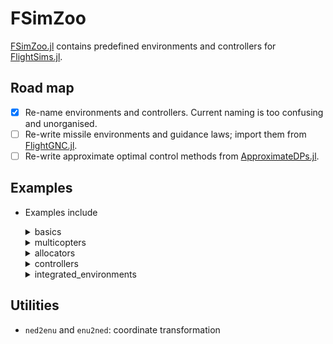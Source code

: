 # FSimZoo
[FSimZoo.jl](https://github.com/JinraeKim/FSimZoo.jl)
contains predefined environments and controllers for [FlightSims.jl](https://github.com/JinraeKim/FlightSims.jl).

## Road map
- [x] Re-name environments and controllers. Current naming is too confusing and unorganised.
- [ ] Re-write missile environments and guidance laws; import them from [FlightGNC.jl](https://github.com/nhcho91/FlightGNC.jl).
- [ ] Re-write approximate optimal control methods from [ApproximateDPs.jl](https://github.com/hnlee77/ApproximateDPs.jl).

## Examples
- Examples include

    <details>
    <summary>basics</summary>

    - (Linear system) `LinearSystem`
    - (A simple integrator) `SingleIntegrator`
    - (Reference model) `ReferenceModel`
    - (Nonlinear polynomial system) `TwoDimensionalNonlinearPolynomialSystem`
        - [T. Bian and Z.-P. Jiang, “Value Iteration, Adaptive Dynamic Programming, and Optimal Control of Nonlinear Systems,” in 2016 IEEE 55th Conference on Decision and Control (CDC), Las Vegas, NV, USA, Dec. 2016, pp. 3375–3380. doi: 10.1109/CDC.2016.7798777.](https://ieeexplore.ieee.org/document/7798777)
    - (Nonlinear oscillator) `TwoDimensionalNonlinearOscillator`
        - [J. A. Primbs, “Nonlinear Optimal Control: A Receding Horizon Approach,” California Institute of Technology, Pasadena, California, 1999.](https://thesis.library.caltech.edu/4124/)
    - (Multiple Envs) `MultipleEnvs` for multi-agent simulation

    </details>

    <details>
    <summary>multicopters</summary>

    - (Hexacopter) `LeeHexacopter` (**currently maintained**)
    - (Quadcopter) `IslamQuadcopter`, `GoodarziQuadcopter`

    </details>

    <details>
    <summary>allocators</summary>

    - (Moore-Penrose pseudo inverse control allocation) `PseudoInverseAllocator`

    </details>

    <details>
    <summary>controllers</summary>

    - (Linear quadratic regulator) `LQR`
    - (Proportional-Integral-Derivative controller) `PID`
        - Note that the derivative term is obtained via second-order filter.
    - (Pure proportional navigation guidance) `PPNG`

    </details>

    <details>
    <summary>integrated_environments</summary>

    - (Backstepping Position Controller + Static Allocator + Multicopter) `BacksteppingPositionController_StaticAllocator_Multicopter`
        - For example, `BacksteppingPositionController` (backstepping position controller) + `PseudoInverseAllocator` (pseudo-inverse allocator, a static allocator) + `LeeHexacopter` (hexacopter, a multicopter)
    - (Linear system + single integrator) `LinearSystem_SingleIntegrator` (WIP)
    - See `src/environments/integrated_environments`.

    </details>


## Utilities
- `ned2enu` and `enu2ned`: coordinate transformation

